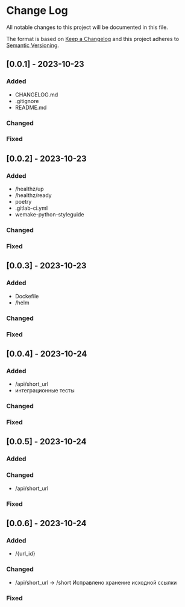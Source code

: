 
# Change Log
All notable changes to this project will be documented in this file.
 
The format is based on [Keep a Changelog](http://keepachangelog.com/)
and this project adheres to [Semantic Versioning](http://semver.org/).
 
## [0.0.1] - 2023-10-23
 
 
### Added
- CHANGELOG.md
- .gitignore
- README.md
 
### Changed
 
### Fixed
 
## [0.0.2] - 2023-10-23
 
 
### Added
- /healthz/up
- /healthz/ready
- poetry
- .gitlab-ci.yml
- wemake-python-styleguide
 
### Changed
 
### Fixed
 
## [0.0.3] - 2023-10-23
 
 
### Added
- Dockefile
- /helm
 
### Changed
 
### Fixed

## [0.0.4] - 2023-10-24
 
 
### Added
- /api/short_url
- интеграционные тесты
 
### Changed
 
### Fixed

## [0.0.5] - 2023-10-24
 

### Added
 
### Changed
- /api/short_url
 
### Fixed

## [0.0.6] - 2023-10-24
 

### Added
- /{url_id}
 
### Changed
- /api/short_url -> /short
Исправлено хранение исходной ссылки
 
### Fixed